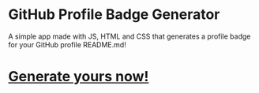 # GitHub Profile Badge Generator
A simple app made with JS, HTML and CSS that generates a profile badge for your GitHub profile README.md!

# [Generate yours now!](https://sn0wye.github.io/profile-badge/)

